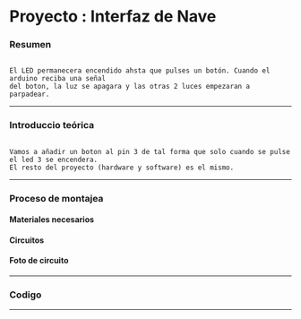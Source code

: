 # Proyecto : Interfaz de Nave

### Resumen

```

El LED permanecera encendido ahsta que pulses un botón. Cuando el arduino reciba una señal
del boton, la luz se apagara y las otras 2 luces empezaran a parpadear.

```

---

### Introduccio teórica

```

Vamos a añadir un boton al pin 3 de tal forma que solo cuando se pulse el led 3 se encendera.
El resto del proyecto (hardware y software) es el mismo.

```

---

### Proceso de montajea


#### Materiales necesarios


#### Circuitos


#### Foto de circuito

---

### Codigo

---
